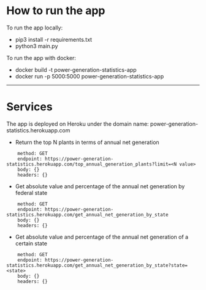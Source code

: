 # How to run the app

To run the app locally:
- pip3 install -r requirements.txt
- python3 main.py

To run the app with docker:
- docker build -t power-generation-statistics-app
- docker run -p 5000:5000 power-generation-statistics-app



-------------------------------


# Services

The app is deployed on Heroku under the domain name: power-generation-statistics.herokuapp.com

- Return the top N plants in terms of annual net generation
```
    method: GET
    endpoint: https://power-generation-statistics.herokuapp.com/top_annual_generation_plants?limit=<N value>
    body: {}
    headers: {}
```
- Get absolute value and percentage of the annual net generation by federal state
```
    method: GET
    endpoint: https://power-generation-statistics.herokuapp.com/get_annual_net_generation_by_state
    body: {}
    headers: {}
```
- Get absolute value and percentage of the annual net generation of a certain state
```
    method: GET
    endpoint: https://power-generation-statistics.herokuapp.com/get_annual_net_generation_by_state?state=<state>
    body: {}
    headers: {}
```
